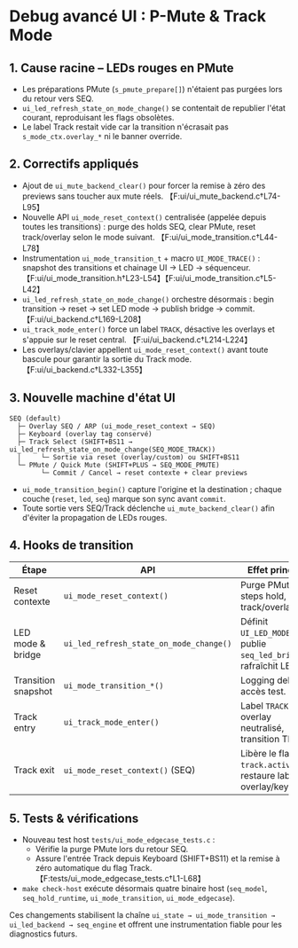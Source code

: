 # Debug avancé UI : P-Mute & Track Mode

## 1. Cause racine – LEDs rouges en PMute

* Les préparations PMute (`s_pmute_prepare[]`) n'étaient pas purgées lors du retour vers SEQ.
* `ui_led_refresh_state_on_mode_change()` se contentait de republier l'état courant, reproduisant les flags obsolètes.
* Le label Track restait vide car la transition n'écrasait pas `s_mode_ctx.overlay_*` ni le banner override.

## 2. Correctifs appliqués

* Ajout de `ui_mute_backend_clear()` pour forcer la remise à zéro des previews sans toucher aux mute réels. 【F:ui/ui_mute_backend.c†L74-L95】
* Nouvelle API `ui_mode_reset_context()` centralisée (appelée depuis toutes les transitions) : purge des holds SEQ, clear PMute, reset track/overlay selon le mode suivant. 【F:ui/ui_mode_transition.c†L44-L78】
* Instrumentation `ui_mode_transition_t` + macro `UI_MODE_TRACE()` : snapshot des transitions et chainage UI → LED → séquenceur. 【F:ui/ui_mode_transition.h†L23-L54】【F:ui/ui_mode_transition.c†L5-L42】
* `ui_led_refresh_state_on_mode_change()` orchestre désormais : begin transition → reset → set LED mode → publish bridge → commit. 【F:ui/ui_backend.c†L169-L208】
* `ui_track_mode_enter()` force un label `TRACK`, désactive les overlays et s'appuie sur le reset central. 【F:ui/ui_backend.c†L214-L224】
* Les overlays/clavier appellent `ui_mode_reset_context()` avant toute bascule pour garantir la sortie du Track mode. 【F:ui/ui_backend.c†L332-L355】

## 3. Nouvelle machine d'état UI

```
SEQ (default)
  ├─ Overlay SEQ / ARP (ui_mode_reset_context → SEQ)
  ├─ Keyboard (overlay tag conservé)
  ├─ Track Select (SHIFT+BS11 → ui_led_refresh_state_on_mode_change(SEQ_MODE_TRACK))
  │     └─ Sortie via reset (overlay/custom) ou SHIFT+BS11
  └─ PMute / Quick Mute (SHIFT+PLUS → SEQ_MODE_PMUTE)
        └─ Commit / Cancel → reset contexte + clear previews
```

* `ui_mode_transition_begin()` capture l'origine et la destination ; chaque couche (`reset`, `led`, `seq`) marque son sync avant `commit`.
* Toute sortie vers SEQ/Track déclenche `ui_mute_backend_clear()` afin d'éviter la propagation de LEDs rouges.

## 4. Hooks de transition

| Étape                     | API                       | Effet principal |
|--------------------------|---------------------------|-----------------|
| Reset contexte           | `ui_mode_reset_context()` | Purge PMute, steps hold, états track/overlay. |
| LED mode & bridge        | `ui_led_refresh_state_on_mode_change()` | Définit `UI_LED_MODE_*`, publie `seq_led_bridge`, rafraîchit LEDs. |
| Transition snapshot      | `ui_mode_transition_*()`  | Logging debug + accès test. |
| Track entry              | `ui_track_mode_enter()`   | Label `TRACK`, overlay neutralisé, transition TRACK. |
| Track exit               | `ui_mode_reset_context()` (SEQ) | Libère le flag `track.active`, restaure label overlay/keyboard. |

## 5. Tests & vérifications

* Nouveau test host `tests/ui_mode_edgecase_tests.c` :
  * Vérifie la purge PMute lors du retour SEQ.
  * Assure l'entrée Track depuis Keyboard (SHIFT+BS11) et la remise à zéro automatique du flag Track. 【F:tests/ui_mode_edgecase_tests.c†L1-L68】
* `make check-host` exécute désormais quatre binaire host (`seq_model`, `seq_hold_runtime`, `ui_mode_transition`, `ui_mode_edgecase`).

Ces changements stabilisent la chaîne `ui_state → ui_mode_transition → ui_led_backend → seq_engine` et offrent une instrumentation fiable pour les diagnostics futurs.
